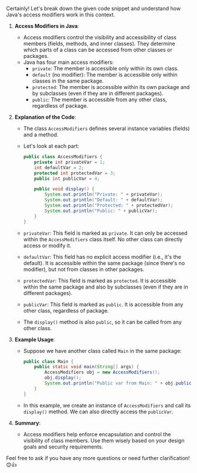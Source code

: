 Certainly! Let's break down the given code snippet and understand how Java's access modifiers work in this context.

1. **Access Modifiers in Java**:
   - Access modifiers control the visibility and accessibility of class members (fields, methods, and inner classes). They determine which parts of a class can be accessed from other classes or packages.
   - Java has four main access modifiers:
     - `private`: The member is accessible only within its own class.
     - `default` (no modifier): The member is accessible only within classes in the same package.
     - `protected`: The member is accessible within its own package and by subclasses (even if they are in different packages).
     - `public`: The member is accessible from any other class, regardless of package.

2. **Explanation of the Code**:
   - The class `AccessModifiers` defines several instance variables (fields) and a method.
   - Let's look at each part:

     ```java
     public class AccessModifiers {
         private int privateVar = 1;
         int defaultVar = 2;
         protected int protectedVar = 3;
         public int publicVar = 4;

         public void display() {
             System.out.println("Private: " + privateVar);
             System.out.println("Default: " + defaultVar);
             System.out.println("Protected: " + protectedVar);
             System.out.println("Public: " + publicVar);
         }
     }
     ```

   - `privateVar`: This field is marked as `private`. It can only be accessed within the `AccessModifiers` class itself. No other class can directly access or modify it.
   - `defaultVar`: This field has no explicit access modifier (i.e., it's the default). It is accessible within the same package (since there's no modifier), but not from classes in other packages.
   - `protectedVar`: This field is marked as `protected`. It is accessible within the same package and also by subclasses (even if they are in different packages).
   - `publicVar`: This field is marked as `public`. It is accessible from any other class, regardless of package.
   - The `display()` method is also `public`, so it can be called from any other class.

3. **Example Usage**:
   - Suppose we have another class called `Main` in the same package:
     ```java
     public class Main {
         public static void main(String[] args) {
             AccessModifiers obj = new AccessModifiers();
             obj.display();
             System.out.println("Public var from Main: " + obj.publicVar);
         }
     }
     ```
   - In this example, we create an instance of `AccessModifiers` and call its `display()` method. We can also directly access the `publicVar`.

4. **Summary**:
   - Access modifiers help enforce encapsulation and control the visibility of class members. Use them wisely based on your design goals and security requirements.

Feel free to ask if you have any more questions or need further clarification! 😊👍
